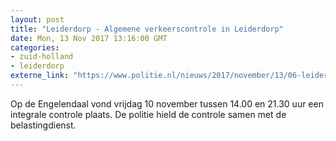 ```yaml
---
layout: post
title: "Leiderdorp - Algemene verkeerscontrole in Leiderdorp"
date: Mon, 13 Nov 2017 13:16:00 GMT
categories: 
- zuid-holland 
- leiderdorp 
externe_link: "https://www.politie.nl/nieuws/2017/november/13/06-leiderdorp-algemene-verkeerscontrole-in-leiderdorp.html"
---
```


Op de Engelendaal vond vrijdag 10 november tussen 14.00 en 21.30 uur een integrale controle plaats. De politie hield de controle samen met de belastingdienst.
